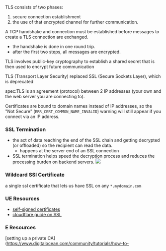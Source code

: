 
TLS consists of two phases: 
1. secure connection establishment 
2. the use of that encrypted channel for further communication.

A TCP handshake and connection must be established before messages to create a TLS connection are exchanged.
- the handshake is done in one round trip. 
- after the first two steps, all messages are encrypted.

TLS involves public-key cryptography to establish a shared secret that is then used to encrypt future communication

TLS (Transport Layer Security) replaced SSL (Secure Sockets Layer), which is deprecated

spec:TLS is an agreement (protocol) between 2 IP addresses (your own and the web server you are connecting to).

Certificates are bound to domain names instead of IP addresses, so the "Not Secure" (`ERR_CERT_COMMON_NAME_INVALID`) warning will still appear if you connect via an IP address.

### SSL Termination
- the act of data reaching the end of the SSL chain and getting decrypted (or offloaded) so the recipient can read the data.
	- happens at the server end of an SSL connection
- SSL termination helps speed the decryption process and reduces the processing burden on backend servers.
![](/assets/images/2021-03-09-09-46-03.png)

### Wildcard SSl Certificate
a single ssl certificate that lets us have SSL on any `*.mydomain.com`

### UE Resources
- [self-signed certificates](https://medium.com/@jonatascastro12/understanding-self-signed-certificate-in-chain-issues-on-node-js-npm-git-and-other-applications-ad88547e7028)
- [cloudflare guide on SSL](https://developers.cloudflare.com/ssl/)

### E Resources
[setting up a private CA](https://www.digitalocean.com/community/tutorials/how-to-
